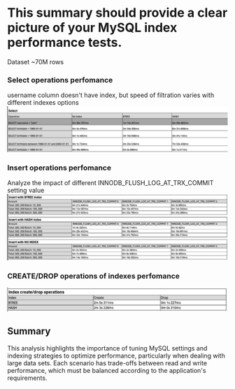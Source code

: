 
# This summary should provide a clear picture of your MySQL index performance tests. 

Dataset ~70M rows

### Select operations perfomance
username column doesn't have index, but speed of filtration varies with different indexes options
![Select operations perfomance](./images/select.png)

### Insert operations perfomance
Analyze the impact of different INNODB_FLUSH_LOG_AT_TRX_COMMIT setting value 
![Insert operations perfomance](./images/insert.png)

### CREATE/DROP operations of indexes perfomance
![CREATE/DROP operations of indexes perfomance](./images/index_operations.png)

## Summary 
This analysis highlights the importance of tuning MySQL settings and indexing strategies to optimize performance, particularly when dealing with large data sets. Each scenario has trade-offs between read and write performance, which must be balanced according to the application's requirements.